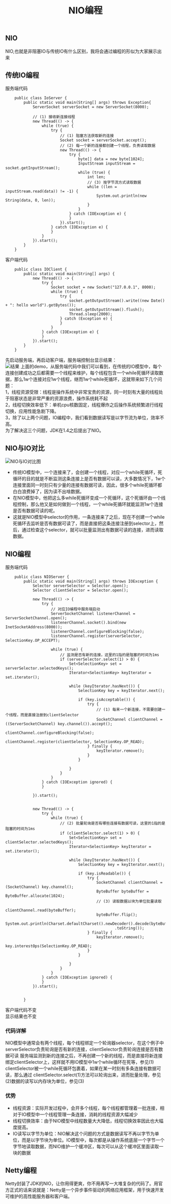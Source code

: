 ﻿---
layout: post
title: NIO编程
tags:
- tcp
- io
categories: network
description: java实现NIO编程
---
## NIO
NIO,也就是非阻塞IO与传统IO有什么区别，我将会通过编程的形似为大家展示出来

<!-- more -->

## 传统IO编程
服务端代码
```
	public class IoServer {
		public static void main(String[] args) throws Exception{
			ServerSocket serverSocket = new ServerSocket(8000);

			// (1) 接收新连接线程
			new Thread(() -> {
				while (true) {
					try {
						// (1) 阻塞方法获取新的连接
						Socket socket = serverSocket.accept();
						// (2) 每一个新的连接都创建一个线程，负责读取数据
						new Thread(() -> {
							try {
								byte[] data = new byte[1024];
								InputStream inputStream = socket.getInputStream();
								while (true) {
									int len;
									// (3) 按字节流方式读取数据
									while ((len = inputStream.read(data)) != -1) {
										System.out.println(new String(data, 0, len));
									}
								}
							} catch (IOException e) {
							}
						}).start();
					} catch (IOException e) {
					}
				}
			}).start();
		}
	}
```
客户端代码  
```
	public class IOClient {
		public static void main(String[] args) {
			new Thread(() -> {
				try {
					Socket socket = new Socket("127.0.0.1", 8000);
					while (true) {
						try {
							socket.getOutputStream().write((new Date() + ": hello world").getBytes());
							socket.getOutputStream().flush();
							Thread.sleep(2000);
						} catch (Exception e) {
						}
					}
				} catch (IOException e) {
				}
			}).start();
		}
	}
```
先启动服务端，再启动客户端，服务端控制台显示结果：  
![结果](\assets\img\NIOCode_1.jpg)
上面的demo，从服务端代码中我们可以看到，在传统的IO模型中，每个连接创建成功之后都需要一个线程来维护，每个线程包含一个while死循环读取数据，那么1w个连接对应1w个线程，继而1w个while死循环，这就带来如下几个问题：  
1，线程资源受限：线程是操作系统中非常宝贵的资源，同一时刻有大量的线程处于阻塞状态是非常严重的资源浪费，操作系统耗不起  
2，线程切换效率低下：单机cpu核数固定，线程爆炸之后操作系统频繁进行线程切换，应用性能急剧下降。  
3，除了以上两个问题，IO编程中，我们看到数据读写是以字节流为单位，效率不高。  
为了解决这三个问题，JDK在1.4之后提出了NIO。  
## NIO与IO对比
![NIO与IO对比图](\assets\img\NIOCode_2.jpg)
- 传统IO模型中，一个连接来了，会创建一个线程，对应一个while死循环，死循环的目的就是不断监测这条连接上是否有数据可以读，大多数情况下，1w个连接里面同一时刻只有少量的连接有数据可读，因此，很多个while死循环都白白浪费掉了，因为读不出啥数据。  
- 在NIO模型中，他把这么多while死循环变成一个死循环，这个死循环由一个线程控制，那么他又是如何做到一个线程，一个while死循环就能监测1w个连接是否有数据可读的呢。  
- 这就是NIO模型中selector的作用，一条连接来了之后，现在不创建一个while死循环去监听是否有数据可读了，而是直接把这条连接注册到selector上，然后，通过检查这个selector，就可以批量监测出有数据可读的连接，进而读取数据。  
## NIO编程
服务端代码  
```
	public class NIOServer {
		public static void main(String[] args) throws IOException {
			Selector serverSelector = Selector.open();
			Selector clientSelector = Selector.open();

			new Thread(() -> {
				try {
					// 对应IO编程中服务端启动
					ServerSocketChannel listenerChannel = ServerSocketChannel.open();
					listenerChannel.socket().bind(new InetSocketAddress(8000));
					listenerChannel.configureBlocking(false);
					listenerChannel.register(serverSelector, SelectionKey.OP_ACCEPT);

					while (true) {
						// 监测是否有新的连接，这里的1指的是阻塞的时间为1ms
						if (serverSelector.select(1) > 0) {
							Set<SelectionKey> set = serverSelector.selectedKeys();
							Iterator<SelectionKey> keyIterator = set.iterator();

							while (keyIterator.hasNext()) {
								SelectionKey key = keyIterator.next();

								if (key.isAcceptable()) {
									try {
										// (1) 每来一个新连接，不需要创建一个线程，而是直接注册到clientSelector
										SocketChannel clientChannel = ((ServerSocketChannel) key.channel()).accept();
										clientChannel.configureBlocking(false);
										clientChannel.register(clientSelector, SelectionKey.OP_READ);
									} finally {
										keyIterator.remove();
									}
								}

							}
						}
					}
				} catch (IOException ignored) {
				}

			}).start();


			new Thread(() -> {
				try {
					while (true) {
						// (2) 批量轮询是否有哪些连接有数据可读，这里的1指的是阻塞的时间为1ms
						if (clientSelector.select(1) > 0) {
							Set<SelectionKey> set = clientSelector.selectedKeys();
							Iterator<SelectionKey> keyIterator = set.iterator();

							while (keyIterator.hasNext()) {
								SelectionKey key = keyIterator.next();

								if (key.isReadable()) {
									try {
										SocketChannel clientChannel = (SocketChannel) key.channel();
										ByteBuffer byteBuffer = ByteBuffer.allocate(1024);
										// (3) 读取数据以块为单位批量读取
										clientChannel.read(byteBuffer);
										byteBuffer.flip();
										System.out.println(Charset.defaultCharset().newDecoder().decode(byteBuffer)
												.toString());
									} finally {
										keyIterator.remove();
										key.interestOps(SelectionKey.OP_READ);
									}
								}

							}
						}
					}
				} catch (IOException ignored) {
				}
			}).start();


		}
```
客户端代码不变  
显示结果也不变  
### 代码详解
NIO模型中通常会有两个线程，每个线程绑定一个轮询器selector，在这个例子中serverSelector负责轮询是否有新的连接，clientSelector负责轮询连接是否有数据可读 服务端监测到新的连接之后，不再创建一个新的线程，而是直接将新连接绑定clientSelector上，这样就不用IO模型中1w个while循环在死等，参见(1) clientSelector被一个while死循环包裹着，如果在某一时刻有多条连接有数据可读，那么通过 clientSelector.select(1)方法可以轮询出来，进而批量处理，参见(2)数据的读写以内存块为单位，参见(3)
### 优势
- 线程资源：实际开发过程中，会开多个线程，每个线程都管理着一批连接，相对于IO模型中一个线程管理一条连接，消耗的线程资源大幅减少  
- 线程切换效率：由于NIO模型中线程数量大大降低，线程切换效率因此也大幅度提高。  
- IO读写以字节为单位：NIO解决这个问题的方式是数据读写不再以字节为单位，而是以字节块为单位。IO模型中，每次都是从操作系统底层一个字节一个字节地读取数据，而NIO维护一个缓冲区，每次可以从这个缓冲区里面读取一块的数据
## Netty编程
Netty封装了JDK的NIO，让你用得更爽，你不用再写一大堆复杂的代码了。用官方正式的话来说就是：Netty是一个异步事件驱动的网络应用框架，用于快速开发可维护的高性能服务器和客户端。  





